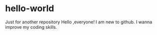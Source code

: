 # hello-world
Just for another repository
Hello ,everyone! 
I am new to github.
I wanna improve my coding skills.
